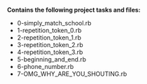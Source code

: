 __Contains the following project tasks and files:__  
* 0-simply_match_school.rb  
* 1-repetition_token_0.rb  
* 2-repetition_token_1.rb  
* 3-repetition_token_2.rb  
* 4-repetition_token_3.rb  
* 5-beginning_and_end.rb  
* 6-phone_number.rb  
* 7-OMG_WHY_ARE_YOU_SHOUTING.rb
